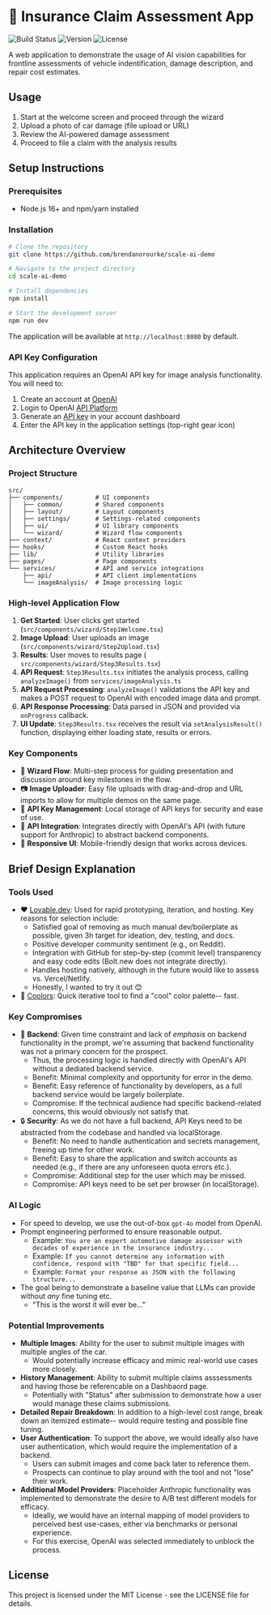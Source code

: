 
# 🚗 Insurance Claim Assessment App

![Build Status](https://img.shields.io/badge/build-passing-brightgreen)
![Version](https://img.shields.io/badge/version-1.0.0-blue)
![License](https://img.shields.io/badge/license-MIT-green)

A web application to demonstrate the usage of AI vision capabilities for frontline assessments of vehicle indentification, damage description, and repair cost estimates.

## Usage

1. Start at the welcome screen and proceed through the wizard
2. Upload a photo of car damage (file upload or URL)
3. Review the AI-powered damage assessment
4. Proceed to file a claim with the analysis results

## Setup Instructions

### Prerequisites
- Node.js 16+ and npm/yarn installed

### Installation

```bash
# Clone the repository
git clone https://github.com/brendanorourke/scale-ai-demo

# Navigate to the project directory
cd scale-ai-demo

# Install dependencies
npm install

# Start the development server
npm run dev
```

The application will be available at `http://localhost:8080` by default.

### API Key Configuration

This application requires an OpenAI API key for image analysis functionality. You will need to:

1. Create an account at [OpenAI](https://openai.com/)
2. Login to OpenAI [API Platform](https://platform.openai.com/login)
2. Generate an [API key](https://platform.openai.com/settings/organization/api-keys) in your account dashboard
3. Enter the API key in the application settings (top-right gear icon)

## Architecture Overview

### Project Structure

```
src/
├── components/         # UI components
│   ├── common/         # Shared components
│   ├── layout/         # Layout components
│   ├── settings/       # Settings-related components
│   ├── ui/             # UI library components
│   └── wizard/         # Wizard flow components
├── context/            # React context providers
├── hooks/              # Custom React hooks
├── lib/                # Utility libraries
├── pages/              # Page components
└── services/           # API and service integrations
    ├── api/            # API client implementations
    └── imageAnalysis/  # Image processing logic
```

### High-level Application Flow

1. **Get Started**: User clicks get started (`src/components/wizard/Step1Welcome.tsx`)
2. **Image Upload**: User uploads an image (`src/components/wizard/Step2Upload.tsx`)
3. **Results**: User moves to results page ( `src/components/wizard/Step3Results.tsx`)
4. **API Request**: `Step3Results.tsx` initiates the analysis process, calling `analyzeImage()` from `services/imageAnalysis.ts`
5. **API Request Processing**: `analyzeImage()` validations the API key and makes a POST request to OpenAI with encoded image data and prompt.
6. **API Response Processing**: Data parsed in JSON and provided via `onProgress` callback.
7. **UI Update**: `Step3Results.tsx` receives the result via `setAnalysisResult()` function, displaying either loading state, results or errors.

### Key Components

- 🧙 **Wizard Flow**: Multi-step process for guiding presentation and discussion around key milestones in the flow.
- 📷 **Image Uploader**: Easy file uploads with drag-and-drop and URL imports to allow for multiple demos on the same page.
- 🔑 **API Key Management**: Local storage of API keys for security and ease of use.
- 🤝 **API Integration**: Integrates directly with OpenAI's API (with future support for Anthropic) to abstract backend components.
- 📱 **Responsive UI**: Mobile-friendly design that works across devices.

## Brief Design Explanation

### Tools Used
- ❤️ [Lovable.dev](https://lovable.dev/): Used for rapid prototyping, iteration, and hosting. Key reasons for selection include:
  - Satisfied goal of removing as much manual dev/boilerplate as possible, given 3h target for ideation, dev, testing, and docs.
  - Positive developer community sentiment (e.g., on Reddit).
  - Integration with GitHub for step-by-step (commit level) transparency and easy code edits (Bolt.new does not integrate directly).
  - Handles hosting natively, although in the future would like to assess vs. Vercel/Netlify.
  - Honestly, I wanted to try it out 😊
- 🎨 [Coolors](https://coolors.co/): Quick iterative tool to find a "cool" color palette-- fast.

### Key Compromises

- 💽 **Backend**: Given time constraint and lack of _emphasis_ on backend functionality in the prompt, we're assuming that backend functionality was not a primary concern for the prospect.
  - Thus, the processing logic is handled directly with OpenAI's API without a dediated backend service.
  - Benefit: Minimal complexity and opportunity for error in the demo.
  - Benefit: Easy reference of functionality by developers, as a full backend service would be largely boilerplate.
  - Compromise: If the technical audience had specific backend-related concerns, this would obviously not satisfy that.
- 🔒 **Security**: As we do not have a full backend, API Keys need to be abstracted from the codebase and handled via localStorage.
  - Benefit: No need to handle authentication and secrets management, freeing up time for other work.
  - Benefit: Easy to share the application and switch accounts as needed (e.g., if there are any unforeseen quota errors etc.).
  - Compromise: Additional step for the user which may be missed.
  - Compromise: API keys need to be set per browser (in localStorage).

### AI Logic
- For speed to develop, we use the out-of-box `gpt-4o` model from OpenAI.
- Prompt engineering performed to ensure reasonable output.
  - Example: `You are an expert automotive damage assessor with decades of experience in the insurance industry...`
  - Example: `If you cannot determine any information with confidence, respond with "TBD" for that specific field...`
  - Example: `Format your response as JSON with the following structure...`
- The goal being to demonstrate a baseline value that LLMs can provide without _any_ fine tuning etc.
  - "This is the worst it will ever be..."

### Potential Improvements
- **Multiple Images**: Ability for the user to submit multiple images with multiple angles of the car.
  - Would potentially increase efficacy and mimic real-world use cases more closely.
- **History Management**: Ability to submit multiple claims asssessments and having those be referencable on a Dashbaord page.
  - Potentially with "Status" after submission to demonstrate how a user would manage these claims submissions.
- **Detailed Repair Breakdown**: In addition to a high-level cost range, break down an itemized estimate-- would require testing and possible fine tuning.
- **User Authentication**: To support the above, we would ideally also have user authentication, which would require the implementation of a backend.
  - Users can submit images and come back later to reference them.
  - Prospects can continue to play around with the tool and not "lose" their work.
- **Additional Model Providers**: Placeholder Anthropic functionality was implemented to demonstrate the desire to A/B test different models for efficacy.
  - Ideally, we would have an internal mapping of model providers to perceived best use-cases, either via benchmarks or personal experience.
  - For this exercise, OpenAI was selected immediately to unblock the process.

## License

This project is licensed under the MIT License - see the LICENSE file for details.
